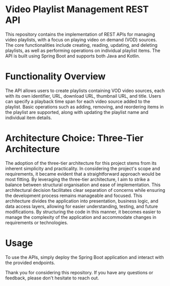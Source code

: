 # Video Playlist Management REST API

This repository contains the implementation of REST APIs for managing video playlists, with a focus on playing video on demand (VOD) sources. The core functionalities include creating, reading, updating, and deleting playlists, as well as performing operations on individual playlist items. The API is built using Spring Boot and supports both Java and Kotlin.

# Functionality Overview
The API allows users to create playlists containing VOD video sources, each with its own identifier, URL, download URL, thumbnail URL, and title. Users can specify a playback time span for each video source added to the playlist. Basic operations such as adding, removing, and reordering items in the playlist are supported, along with updating the playlist name and individual item details.

# Architecture Choice: Three-Tier Architecture
The adoption of the three-tier architecture for this project stems from its inherent simplicity and practicality. In considering the project's scope and requirements, it became evident that a straightforward approach would be most fitting. By leveraging the three-tier architecture, I aim to strike a balance between structural organisation and ease of implementation. This architectural decision facilitates clear separation of concerns while ensuring the development process remains manageable and focused.
This architecture divides the application into presentation, business logic, and data access layers, allowing for easier understanding, testing, and future modifications. By structuring the code in this manner, it becomes easier to manage the complexity of the application and accommodate changes in requirements or technologies.

# Usage
To use the APIs, simply deploy the Spring Boot application and interact with the provided endpoints.

Thank you for considering this repository. If you have any questions or feedback, please don't hesitate to reach out.